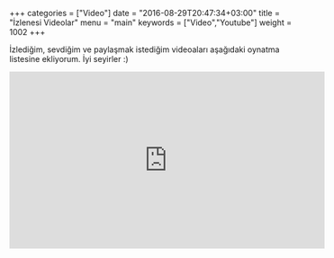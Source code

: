+++
categories = ["Video"]
date = "2016-08-29T20:47:34+03:00"
title = "İzlenesi Videolar"
menu = "main"
keywords = ["Video","Youtube"]
weight = 1002
+++

İzlediğim, sevdiğim ve paylaşmak istediğim videoaları aşağıdaki oynatma listesine ekliyorum. İyi seyirler :)
<!--more-->

<iframe width="560" height="315" src="https://www.youtube.com/embed/videoseries?list=PLVoDUzCUZmIYe8I_mrBvEY0xtxBKLrdPk" frameborder="0" allowfullscreen="allowfullscreen"></iframe>
